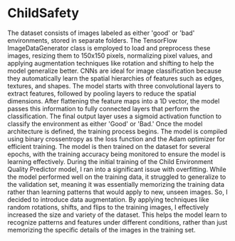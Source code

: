 # ChildSafety
 The dataset consists of images labeled as either 'good' or 'bad' environments, stored in separate folders. The TensorFlow ImageDataGenerator class is employed to load and preprocess these images, resizing them to 150x150 pixels, normalizing pixel values, and applying augmentation techniques like rotation and shifting to help the model generalize better.
CNNs are ideal for image classification because they automatically learn the spatial hierarchies of features such as edges, textures, and shapes. The model starts with three convolutional layers to extract features, followed by pooling layers to reduce the spatial dimensions. After flattening the feature maps into a 1D vector, the model passes this information to fully connected layers that perform the classification. The final output layer uses a sigmoid activation function to classify the environment as either 'Good' or 'Bad.'
Once the model architecture is defined, the training process begins. The model is compiled using binary crossentropy as the loss function and the Adam optimizer for efficient training. The model is then trained on the dataset for several epochs, with the training accuracy being monitored to ensure the model is learning effectively.
During the initial training of the Child Environment Quality Predictor model, I ran into a significant issue with overfitting. While the model performed well on the training data, it struggled to generalize to the validation set, meaning it was essentially memorizing the training data rather than learning patterns that would apply to new, unseen images.
So, I decided to introduce data augmentation. By applying techniques like random rotations, shifts, and flips to the training images, I effectively increased the size and variety of the dataset. This helps the model learn to recognize patterns and features under different conditions, rather than just memorizing the specific details of the images in the training set.
